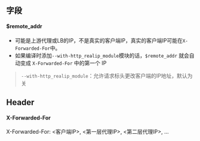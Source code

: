 ``` toc
```
## 字段
#### $remote_addr
- 可能是上游代理或LB的IP，不是真实的客户端IP，真实的客户端IP可能在`X-Forwarded-For`中。
- 如果编译时添加`--with-http_realip_module`模块的话，`$remote_addr` 就会自动变成 `X-Forwarded-For` 中的第一个 IP
>`--with-http_realip_module`：允许请求标头更改客户端的IP地址，默认为关


## Header
#### X-Forwarded-For
X-Forwarded-For: <客户端IP>, <第一层代理IP>, <第二层代理IP>, ...

